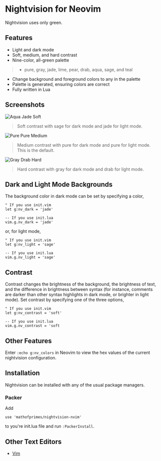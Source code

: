 # Nightvision for Neovim

Nightvision uses only green.

## Features

* Light and dark mode
* Soft, medium, and hard contrast
* Nine-color, all-green palette
> * pure, gray, jade, lime, pear, drab, aqua, sage, and teal
* Change background and foreground colors to any in the palette
* Palette is generated, ensuring colors are correct
* Fully written in Lua

## Screenshots

![Aqua Jade Soft](https://user-images.githubusercontent.com/74194607/228675813-153ba27c-90c6-4a21-8880-2323ce00cbca.png)

> Soft contrast with sage for dark mode and jade for light mode.

![Pure Pure Medium](https://user-images.githubusercontent.com/74194607/228674657-704c4b85-2a27-4cdc-b4fc-69e714d18a51.png)

> Medium contrast with pure for dark mode and pure for light mode. This is the default.

![Gray Drab Hard](https://user-images.githubusercontent.com/74194607/228673474-9fe3eb8c-1939-4c18-ac48-009c2419ad98.png)

> Hard contrast with gray for dark mode and drab for light mode.

## Dark and Light Mode Backgrounds

The background color in dark mode can be set by specifying a color,

```
" If you use init.vim
let g:nv_dark = 'jade'
```

```
-- If you use init.lua
vim.g.nv_dark = 'jade'
```

or, for light mode,

``` 
" If you use init.vim
let g:nv_light = 'sage'
```

```
-- If you use init.lua
vim.g.nv_light = 'sage'
```

## Contrast

Contrast changes the brightness of the background, the brightness of text, and the difference in brightness between syntax (for instance, comments are darker than other syntax highlights in dark mode, or brighter in light mode). Set contrast by specifying one of the three options,

``` 
" If you use init.vim
let g:nv_contrast = 'soft'
```

```
-- If you use init.lua
vim.g.nv_contrast = 'soft
```

## Other Features

Enter ```:echo g:nv_colors``` in Neovim to view the hex values of the current nightvision configuration.

## Installation

Nightvision can be installed with any of the usual package managers.

### Packer

Add

```
use 'mathofprimes/nightvision-nvim'
```

to you're init.lua file and run ```:PackerInstall```.

## Other Text Editors

* [Vim](https://github.com/mathofprimes/nightvision-vim)
